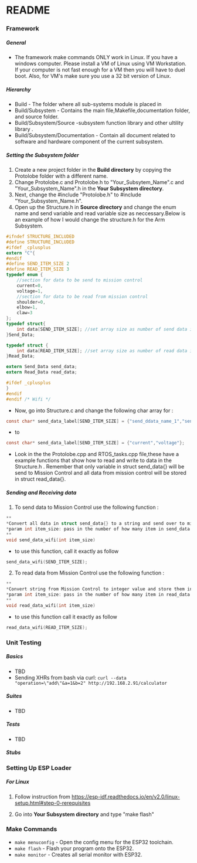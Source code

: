# README #

### Framework ###

##### General #####
* The framework make commands ONLY work in Linux. If you have a windows computer. Please install a VM of Linux using VM Workstation. If your computer is not fast enough for a VM then you will have to duel boot. Also, for VM's make sure you use a 32 bit version of Linux.

##### Hierarchy #####
* Build - The folder where all sub-systems module is placed in 
* Build/Subsystem - Contains the main file,Makefile,documentation folder, and source folder.
* Build/Subsystem/Source -subsystem function library and other ultility library . 
* Build/Subsystem/Documentation - Contain all document related to software and hardware component of the current subsystem.

##### Setting the Subsystem folder #####
1. Create a new project folder in the **Build directory** by copying the Protolobe folder with a different name.
2. Change Protolobe.c and Protolobe.h to "Your_Subsytem_Name".c and "Your_Subsystem_Name".h in the **Your Subsystem directory**.
3. Next, change the #include "Protolobe.h" to #include "Your_Subsystem_Name.h".
4. Open up the Structure.h in **Source directory** and change the enum name and send variable and read variable size as neccessary.Below is an example of how I would change the structure.h for the Arm Subsystem.

```C
#ifndef STRUCTURE_INCLUDED
#define STRUCTURE_INCLUDED
#ifdef _cplusplus
extern "C"{
#endif
#define SEND_ITEM_SIZE 2
#define READ_ITEM_SIZE 3
typedef enum {
    //section for data to be send to mission control
    current=0,
    voltage=1,
    //section for data to be read from mission control
    shoulder=0,
    elbow=1,
    claw=3
};
typedef struct{
    int data[SEND_ITEM_SIZE]; //set array size as number of send data item
}Send_Data;

typedef struct {
    int data[READ_ITEM_SIZE]; //set array size as number of read data item
}Read_Data;

extern Send_Data send_data;
extern Read_Data read_data;

#ifdef _cplusplus
}
#endif
#endif /* Wifi */
```
* Now, go into Structure.c and change the following char array for  :
```C
const char* send_data_label[SEND_ITEM_SIZE] = {"send_ddata_name_1","send_data_name_2"};
```
* to
```C
const char* send_data_label[SEND_ITEM_SIZE] = {"current","voltage"};
```
* Look in the the Protolobe.cpp and RTOS_tasks.cpp file,these have a example functions that show how to read and write to data in the Structure.h . Remember that only variable in struct send_data{} will be send to Mission Control and all data from mission control will be stored in struct read_data{}.

##### Sending and Receiving data #####

1. To send data to Mission Control use the following function : 
```C
**
*Convert all data in struct send_data{} to a string and send over to mission control
*param int item_size: pass in the number of how many item in send_data
**
void send_data_wifi(int item_size)
```
* to use this function, call it exactly as follow 
```C
send_data_wifi(SEND_ITEM_SIZE);
```
2. To read data from Mission Control use the following function : 
```C
**
*Convert string from Mission Control to integer value and store them in read_data
*param int item_size: pass in the number of how many item in read_data
**
void read_data_wifi(int item_size)
```
* to use this function call it exactly as follow
```C
read_data_wifi(READ_ITEM_SIZE);
```

### Unit Testing ###

##### Basics #####
* TBD
* Sending XHRs from bash via curl: `curl --data "operation=\"add\"&a=1&b=2" http://192.168.2.91/calculator`
##### Suites #####
* TBD
##### Tests #####
* TBD
##### Stubs #####


### Setting Up ESP Loader ###

##### For Linux #####

1. Follow instruction from https://esp-idf.readthedocs.io/en/v2.0/linux-setup.html#step-0-rerequisites

2. Go into **Your Subsystem directory** and type "make flash"

### Make Commands ###

* `make menuconfig` - Open the config menu for the ESP32 toolchain.
* `make flash` - Flash your program onto the ESP32.
* `make monitor` - Creates all serial monitor with ESP32.

